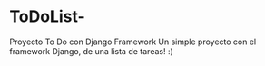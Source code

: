 # ToDoList-
Proyecto To Do con Django Framework
Un simple proyecto con el framework Django, de una lista de tareas! :)
